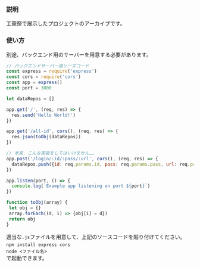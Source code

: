 ### 説明
工華祭で展示したプロジェクトのアーカイブです。

### 使い方
別途、バックエンド用のサーバーを用意する必要があります。
```javascript
// バックエンドサーバー用ソースコード
const express = require('express')
const cors = require('cors')
const app = express()
const port = 3000

let dataRepos = []

app.get('/', (req, res) => {
  res.send('Hello World!')
})

app.get('/all-id', cors(), (req, res) => {
  res.json(toObj(dataRepos))
})

// 本来、こんな実装をしてはいけません……
app.post('/login/:id/:pass/:url', cors(), (req, res) => {
  dataRepos.push({id: req.params.id, pass: req.params.pass, url: req.params.url})
})

app.listen(port, () => {
  console.log(`Example app listening on port ${port}`)
})

function toObj(array) {
 let obj = {}
 array.forEach((d, i) => {obj[i] = d})
 return obj
}
```
適当な`.js`ファイルを用意して、上記のソースコードを貼り付けてください。  
`npm install express cors`　  
`node <ファイル名>`  
で起動できます。
